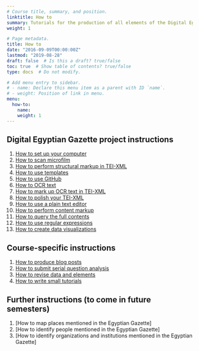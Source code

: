 ```yaml
---
# Course title, summary, and position.
linktitle: How to
summary: Tutorials for the production of all elements of the Digital Egyptian Gazette.
weight: 1

# Page metadata.
title: How to
date: "2016-09-09T00:00:00Z"
lastmod: "2019-08-28"
draft: false  # Is this a draft? true/false
toc: true  # Show table of contents? true/false
type: docs  # Do not modify.

# Add menu entry to sidebar.
# - name: Declare this menu item as a parent with ID `name`.
# - weight: Position of link in menu.
menu:
  how-to:
    name: 
    weight: 1
---
```


## Digital Egyptian Gazette project instructions

1. [How to set up your computer](/how-to/digitization/setup-instructions)
2. [How to scan microfilm](/how-to/digitization/microfilm-instructions)
2. [How to perform structural markup in TEI-XML](/how-to/digitization/tei-xml-instructions)
3. [How to use templates](/how-to/digitization/templating-instructions)
4. [How to use GitHub](/how-to/digitization/github-instructions)
5. [How to OCR text](/how-to/digitization/ocr-instructions)
6. [How to mark up OCR text in TEI-XML](/how-to/digitization/content-markup-instructions)
7. [How to polish your TEI-XML](/how-to/digitization/polished-tei-instructions)
7. [How to use a plain text editor](/how-to/digitization/text-editor-instructions)
8. [How to perform content markup](/how-to/digitization/tagging-people-and-places-instructions)
9. [How to query the full contents](/how-to/digitization/query-instructions)
10. [How to use regular expressions](/how-to/digitization/regular-expression-instructions)
11. [How to create data visualizations](/how-to/digitization/visualization-instructions)

## Course-specific instructions

1. [How to produce blog posts](/how-to/course-specific/blogging-instructions)
3. [How to submit serial question analysis](/how-to/course-specific/serial-question-instructions)
4. [How to revise data and elements](/how-to/course-specific/data-revision-instruction)
2. [How to write small tutorials](/how-to/course-specific/tutorials-instructions)

## Further instructions (to come in future semesters)

1. [How to map places mentioned in the Egyptian Gazette]
2. [How to identify people mentioned in the Egyptian Gazette]
3. [How to identify organizations and institutions mentioned in the Egyptian Gazette]